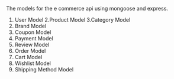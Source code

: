 The models for the e commerce api using mongoose and express.

1. User Model
   2.Product Model
   3.Category Model
2. Brand Model
3. Coupon Model
4. Payment Model
5. Review Model
6. Order Model
7. Cart Model
8. Wishlist Model
9. Shipping Method Model
